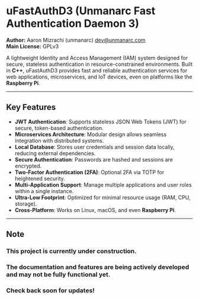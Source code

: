 # uFastAuthD3 (Unmanarc Fast Authentication Daemon 3)  

**Author:** Aaron Mizrachi (unmanarc) <dev@unmanarc.com>   
**Main License:** GPLv3   


A lightweight Identity and Access Management (IAM) system designed for secure, stateless authentication in resource-constrained environments. Built in **C++**, uFastAuthD3 provides fast and reliable authentication services for web applications, microservices, and IoT devices, even on platforms like the **Raspberry Pi**.  

---

## Key Features  

- **JWT Authentication**: Supports stateless JSON Web Tokens (JWT) for secure, token-based authentication.  
- **Microservices Architecture**: Modular design allows seamless integration with distributed systems.  
- **Local Database**: Stores user credentials and session data locally, reducing external dependencies.  
- **Secure Authentication**: Passwords are hashed and sessions are encrypted.  
- **Two-Factor Authentication (2FA)**: Optional 2FA via TOTP for heightened security.  
- **Multi-Application Support**: Manage multiple applications and user roles within a single instance.  
- **Ultra-Low Footprint**: Optimized for minimal resource usage (RAM, CPU, storage).  
- **Cross-Platform**: Works on Linux, macOS, and even **Raspberry Pi**.  

---

## Note

### **This project is currently under construction.**
### **The documentation and features are being actively developed and may not be fully functional yet.**
### **Check back soon for updates!**
